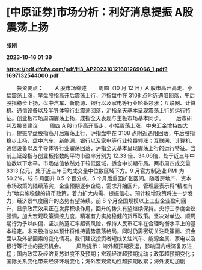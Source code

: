 # [中原证券]市场分析：利好消息提振 A股震荡上扬
**张刚**

**2023-10-16 01:39**

**https://pdf.dfcfw.com/pdf/H3_AP202310121601269066_1.pdf?1697132544000.pdf**

　　投资要点： 　　A 股市场综述 　　周四（10 月 12 日）A 股市高开高走、小幅震荡上涨，早盘股指高开后震荡上行，沪指盘中在 3108 点附近遇阻回落，午后股指稳步上扬，盘中汽车、新能源、银行以及家电等行业轮番领涨；互联网、计算机、通信设备以及半导体等行业震荡回落，沪指全天基本呈现震荡上行的运行特征。创业板市场周四震荡上扬，成指全天表现与主板市场基本同步。 　　后市研判及投资建议 　　周四 A 股市场高开高走、小幅震荡上涨，中央汇金增持四大行，提振早盘股指高开后震荡上行，沪指盘中在 3108 点附近遇阻回落，午后股指稳步上扬，盘中汽车、新能源、银行以及家电等行业轮番领涨；互联网、计算机、通信设备以及半导体等行业震荡回落，沪指全天基本呈现震荡上行的运行特征。当前上证综指与创业板指数的平均市盈率分别为 12.33 倍、34.06倍，处于近三年中位数以下水平，市场估值依然处于较低区域，适合中长期布局。两市周四成交量 8313 亿元，处于近三年日均成交量中位数区域下方。9 月官方制造业 PMI 为 50.2%，较 8 月回升 0.5 个百分点，5 个月后重回扩张区间。随着房地产、资本市场政策的陆续落实，企业预期逐步企稳，需求开始回升。管理层表示将“精准有力”地实施稳健的货币政策，着力扩大内需、提振信心。预计稳增政策将进一步发力，经济景气度回升的态势有望持续。前 8 个月全国规模以上工业企业盈利回升，显示政策效果正在发挥积极作用，回升的势头有望继续保持。央行三季度会议强调，加大宏观政策调控力度，精准有力实施稳健的货币政策。坚决对单边、顺周期行为予以纠偏，坚决防范汇率超调风险，保持人民币汇率在合理均衡水平上的基本稳定。未来股指总体预计将维持蓄势震荡格局，同时仍需密切关注政策面、资金面以及外部因素的变化情况。我们建议投资者短线关注汽车、能源金属、家电以及银行等行业的投资机会。 　　风险提示：海外超预期衰退，影响国内经济复苏进程；国内政策及经济复苏进度不及预期；宏观经济超预期扰动；政策超预期变化；国际关系变化带来经济环境变化；海外宏观流动性超预期收紧；海外波动加剧